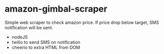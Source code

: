 # amazon-gimbal-scraper

Simple web scraper to check amazon price.  If price drop below target, SMS notification will be sent.

* nodeJS
* twilio to send SMS on notification
* cheerio to extra HTML from DOM





